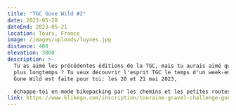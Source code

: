 ```yaml
---
title: "TGC Gone Wild #2"
date: 2023-05-20
dateEnd: 2023-05-21
location: Tours, France
image: /images/uploads/luynes.jpg
distance: 400
elevation: 3000
description: >-
  Tu as aimé les précédentes éditions de la TGC, mais tu aurais aimé que ça dure
  plus longtemps ? Tu veux découvrir l'esprit TGC le temps d'un week-end? La TGC
  Gone Wild est faite pour toi: les 20 et 21 mai 2023, 

  échappe-toi en mode bikepacking par les chemins et les petites routes de la Touraine sauvage (et même au-delà...). Ambiance bivouac et feu de camp, dépaysement garanti !
link: https://www.klikego.com/inscription/touraine-gravel-challenge-gone-wild--2-2023/cyclo/vtt/1591316274595-7
---
```

